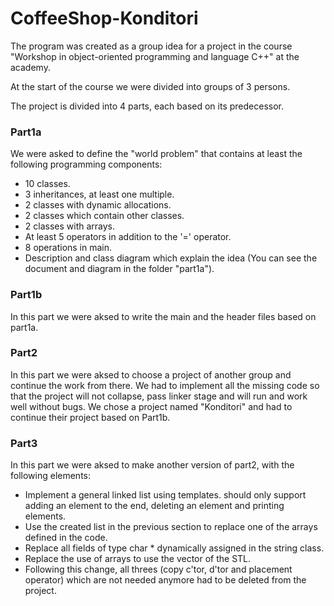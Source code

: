 # CoffeeShop-Konditori
The program was created as a group idea for a project in the course "Workshop in object-oriented programming and language  C++" at the academy.

At the start of the course we were divided into groups of 3 persons.

The project is divided into 4 parts, each based on its predecessor. 

### Part1a
We were asked to define the "world problem" that contains at least the following programming components:
- 10 classes.
- 3 inheritances, at least one multiple.
- 2 classes with dynamic allocations.
- 2 classes which contain other classes.
- 2 classes with arrays.
- At least 5 operators in addition to the '=' operator.
- 8 operations in main.
- Description and class diagram which explain the idea (You can see the document and diagram in the folder "part1a").

### Part1b
In this part we were aksed to write the main and the header files based on part1a.

### Part2
In this part we were aksed to choose a project of another group and continue the work from there.
We had to implement all the missing code so that the project will not collapse, pass linker stage and will run and work well without bugs.
We chose a project named "Konditori" and had to continue their project based on Part1b. 

### Part3
In this part we were aksed to make another version of part2, with the following elements:
- Implement a general linked list using templates. should only support adding an element to the end, deleting an element and printing elements.
- Use the created list in the previous section to replace one of the arrays defined in the code.
- Replace all fields of type char * dynamically assigned in the string class.
- Replace the use of arrays to use the vector of the STL.
- Following this change, all threes (copy c'tor, d'tor and placement operator) which are not needed anymore had to be deleted from the project. 


